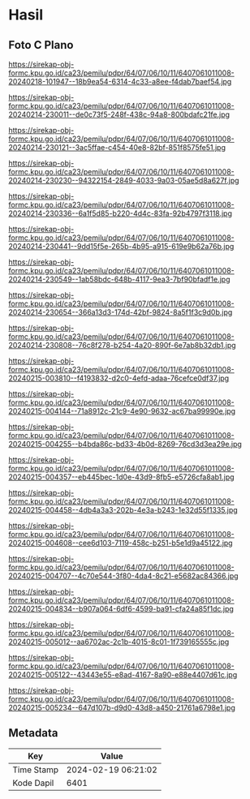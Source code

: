 # Hasil

## Foto C Plano

https://sirekap-obj-formc.kpu.go.id/ca23/pemilu/pdpr/64/07/06/10/11/6407061011008-20240218-101947--18b9ea54-6314-4c33-a8ee-f4dab7baef54.jpg

https://sirekap-obj-formc.kpu.go.id/ca23/pemilu/pdpr/64/07/06/10/11/6407061011008-20240214-230011--de0c73f5-248f-438c-94a8-800bdafc21fe.jpg

https://sirekap-obj-formc.kpu.go.id/ca23/pemilu/pdpr/64/07/06/10/11/6407061011008-20240214-230121--3ac5ffae-c454-40e8-82bf-851f8575fe51.jpg

https://sirekap-obj-formc.kpu.go.id/ca23/pemilu/pdpr/64/07/06/10/11/6407061011008-20240214-230230--94322154-2849-4033-9a03-05ae5d8a627f.jpg

https://sirekap-obj-formc.kpu.go.id/ca23/pemilu/pdpr/64/07/06/10/11/6407061011008-20240214-230336--6a1f5d85-b220-4d4c-83fa-92b4797f3118.jpg

https://sirekap-obj-formc.kpu.go.id/ca23/pemilu/pdpr/64/07/06/10/11/6407061011008-20240214-230441--9dd15f5e-265b-4b95-a915-619e9b62a76b.jpg

https://sirekap-obj-formc.kpu.go.id/ca23/pemilu/pdpr/64/07/06/10/11/6407061011008-20240214-230549--1ab58bdc-648b-4117-9ea3-7bf90bfadf1e.jpg

https://sirekap-obj-formc.kpu.go.id/ca23/pemilu/pdpr/64/07/06/10/11/6407061011008-20240214-230654--366a13d3-174d-42bf-9824-8a5f1f3c9d0b.jpg

https://sirekap-obj-formc.kpu.go.id/ca23/pemilu/pdpr/64/07/06/10/11/6407061011008-20240214-230808--76c8f278-b254-4a20-890f-6e7ab8b32db1.jpg

https://sirekap-obj-formc.kpu.go.id/ca23/pemilu/pdpr/64/07/06/10/11/6407061011008-20240215-003810--f4193832-d2c0-4efd-adaa-76cefce0df37.jpg

https://sirekap-obj-formc.kpu.go.id/ca23/pemilu/pdpr/64/07/06/10/11/6407061011008-20240215-004144--71a8912c-21c9-4e90-9632-ac67ba99990e.jpg

https://sirekap-obj-formc.kpu.go.id/ca23/pemilu/pdpr/64/07/06/10/11/6407061011008-20240215-004255--b4bda86c-bd33-4b0d-8269-76cd3d3ea29e.jpg

https://sirekap-obj-formc.kpu.go.id/ca23/pemilu/pdpr/64/07/06/10/11/6407061011008-20240215-004357--eb445bec-1d0e-43d9-8fb5-e5726cfa8ab1.jpg

https://sirekap-obj-formc.kpu.go.id/ca23/pemilu/pdpr/64/07/06/10/11/6407061011008-20240215-004458--4db4a3a3-202b-4e3a-b243-1e32d55f1335.jpg

https://sirekap-obj-formc.kpu.go.id/ca23/pemilu/pdpr/64/07/06/10/11/6407061011008-20240215-004608--cee6d103-7119-458c-b251-b5e1d9a45122.jpg

https://sirekap-obj-formc.kpu.go.id/ca23/pemilu/pdpr/64/07/06/10/11/6407061011008-20240215-004707--4c70e544-3f80-4da4-8c21-e5682ac84366.jpg

https://sirekap-obj-formc.kpu.go.id/ca23/pemilu/pdpr/64/07/06/10/11/6407061011008-20240215-004834--b907a064-6df6-4599-ba91-cfa24a85f1dc.jpg

https://sirekap-obj-formc.kpu.go.id/ca23/pemilu/pdpr/64/07/06/10/11/6407061011008-20240215-005012--aa6702ac-2c1b-4015-8c01-1f739165555c.jpg

https://sirekap-obj-formc.kpu.go.id/ca23/pemilu/pdpr/64/07/06/10/11/6407061011008-20240215-005122--43443e55-e8ad-4167-8a90-e88e4407d61c.jpg

https://sirekap-obj-formc.kpu.go.id/ca23/pemilu/pdpr/64/07/06/10/11/6407061011008-20240215-005234--647d107b-d9d0-43d8-a450-21761a6798e1.jpg


## Metadata

| Key        | Value               |
| ---------- | ------------------- |
| Time Stamp | 2024-02-19 06:21:02 |
| Kode Dapil | 6401                |



